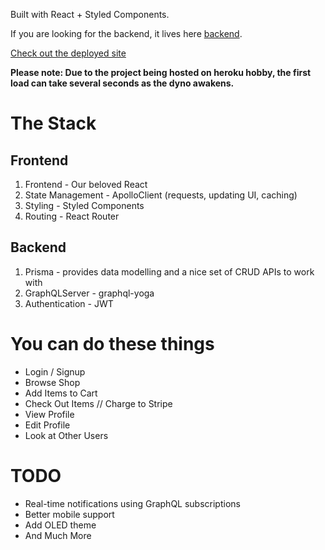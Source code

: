 Built with React + Styled Components.

If you are looking for the backend, it lives here [backend](https://slo-event-planner-server.herokuapp.com/).

[Check out the deployed site](https://slo-event-planner-client.herokuapp.com/)

**Please note: Due to the project being hosted on heroku hobby, the first load can take several seconds as the dyno awakens.**

# The Stack

## Frontend

1. Frontend - Our beloved React
2. State Management - ApolloClient (requests, updating UI, caching)
3. Styling - Styled Components
4. Routing - React Router

## Backend

1. Prisma - provides data modelling and a nice set of CRUD APIs to work with
2. GraphQLServer - graphql-yoga
3. Authentication - JWT

# You can do these things

- Login / Signup
- Browse Shop
- Add Items to Cart
- Check Out Items // Charge to Stripe
- View Profile
- Edit Profile
- Look at Other Users

# TODO

- Real-time notifications using GraphQL subscriptions
- Better mobile support
- Add OLED theme
- And Much More
